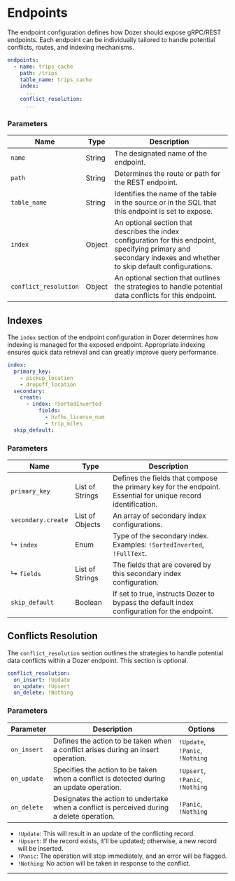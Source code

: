 # Endpoints
The endpoint configuration defines how Dozer should expose gRPC/REST endpoints. Each endpoint can be individually tailored to handle potential conflicts, routes, and indexing mechanisms.

```yaml
endpoints:
  - name: trips_cache  
    path: /trips
    table_name: trips_cache
    index:
      ...
    conflict_resolution: 
      ...
```

### Parameters
| Name                  | Type         | Description                                                                                                                         |
|-----------------------|--------------|-------------------------------------------------------------------------------------------------------------------------------------|
| `name`                | String       | The designated name of the endpoint.                                                                                                |
| `path`                | String       | Determines the route or path for the REST endpoint.                                                                                 |
| `table_name`          | String       | Identifies the name of the table in the source or in the SQL that this endpoint is set to expose.                                   |
| `index`               | Object       | An optional section that describes the index configuration for this endpoint, specifying primary and secondary indexes and whether to skip default configurations.  |
| `conflict_resolution` | Object       | An optional section that outlines the strategies to handle potential data conflicts for this endpoint.                              |

## Indexes
The `index` section of the endpoint configuration in Dozer determines how indexing is managed for the exposed endpoint. Appropriate indexing ensures quick data retrieval and can greatly improve query performance.

```yaml
index:
  primary_key:
    - pickup_location
    - dropoff_location
  secondary:
    create:
      - index: !SortedInverted
          fields:
            - hvfhs_license_num
            - trip_miles
  skip_default: 
```

### Parameters
| Name                                | Type                      | Description                                                                                                            |
|-------------------------------------|---------------------------|------------------------------------------------------------------------------------------------------------------------|
| `primary_key`                        | List of Strings           | Defines the fields that compose the primary key for the endpoint. Essential for unique record identification.          |
| `secondary.create`                   | List of Objects           | An array of secondary index configurations.                 |
| ↳ `index`                            | Enum                      | Type of the secondary index. Examples: `!SortedInverted`, `!FullText`.                                                  |
| ↳ `fields`                           | List of Strings           | The fields that are covered by this secondary index configuration.                                                      |
| `skip_default`                       | Boolean                   | If set to true, instructs Dozer to bypass the default index configuration for the endpoint.  |


## Conflicts Resolution
The `conflict_resolution` section outlines the strategies to handle potential data conflicts within a Dozer endpoint. This section is optional.

```yaml
conflict_resolution:
  on_insert: !Update
  on_update: !Upsert
  on_delete: !Nothing
```

### Parameters
| Parameter   | Description                                                                                       | Options       |
|-------------|---------------------------------------------------------------------------------------------------|---------------|
| `on_insert` | Defines the action to be taken when a conflict arises during an insert operation.                  | `!Update`, `!Panic`, `!Nothing`  |
| `on_update` | Specifies the action to be taken when a conflict is detected during an update operation.           | `!Upsert`, `!Panic`, `!Nothing`  |
| `on_delete` | Designates the action to undertake when a conflict is perceived during a delete operation.         | `!Panic`, `!Nothing`             |

- `!Update`: This will result in an update of the conflicting record.
- `!Upsert`: If the record exists, it'll be updated; otherwise, a new record will be inserted.
- `!Panic`: The operation will stop immediately, and an error will be flagged.
- `!Nothing`: No action will be taken in response to the conflict.


---